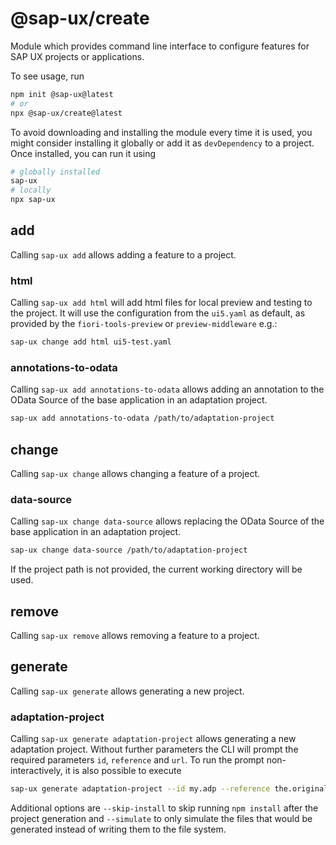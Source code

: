 # @sap-ux/create
Module which provides command line interface to configure features for SAP UX projects or applications.

To see usage, run

```sh
npm init @sap-ux@latest 
# or
npx @sap-ux/create@latest
```

To avoid downloading and installing the module every time it is used, you might consider installing it globally or add it as `devDependency` to a project. Once installed, you can run it using

```sh
# globally installed
sap-ux
# locally
npx sap-ux
```

## add
Calling `sap-ux add` allows adding a feature to a project.

### html
Calling `sap-ux add html` will add html files for local preview and testing to the project. It will use the configuration from the `ui5.yaml` as default, as provided by the `fiori-tools-preview` or `preview-middleware` e.g.:
```sh
sap-ux change add html ui5-test.yaml
```
### annotations-to-odata
Calling `sap-ux add annotations-to-odata` allows adding an annotation to the OData Source of the base application in an adaptation project.
```sh
sap-ux add annotations-to-odata /path/to/adaptation-project
```

## change
Calling `sap-ux change` allows changing a feature of a project.

### data-source
Calling `sap-ux change data-source` allows replacing the OData Source of the base application in an adaptation project.  
```sh
sap-ux change data-source /path/to/adaptation-project
```
If the project path is not provided, the current working directory will be used.

## remove
Calling `sap-ux remove` allows removing a feature to a project.

## generate
Calling `sap-ux generate` allows generating a new project.

### adaptation-project
Calling `sap-ux generate adaptation-project` allows generating a new adaptation project. Without further parameters the CLI will prompt the required parameters `id`, `reference` and `url`. To run the prompt non-interactively, it is also possible to execute
```sh
sap-ux generate adaptation-project --id my.adp --reference the.original.app --url http://my.sapsystem.example
```
Additional options are `--skip-install` to skip running `npm install` after the project generation and `--simulate` to only simulate the files that would be generated instead of writing them to the file system.

